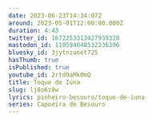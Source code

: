```yaml
---
date: 2023-06-23T14:34:07Z
around: 2023-05-01T12:00:00.000Z
duration: 4:43
twitter_id: 1672253313427939328
mastodon_id: 110594048532236396
bluesky_id: 3jytnzuoet725
hasThumb: true
isPublished: true
youtube_id: 2rtd9aMk0mQ
title: Toque de Iúna
slug: lj8o6z8w
lyrics: pinheiro-besouro/toque-de-iuna
series: Capoeira de Besouro
---
```

